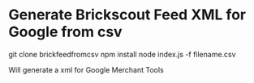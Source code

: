 # Generate Brickscout Feed XML for Google from csv

git clone brickfeedfromcsv
npm install 
node index.js -f filename.csv

Will generate a xml for Google Merchant Tools
